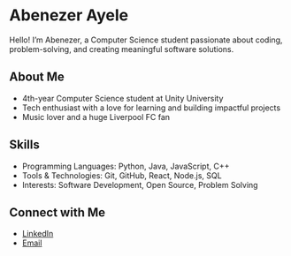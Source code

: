 # Abenezer Ayele

Hello! I’m Abenezer, a Computer Science student passionate about coding, problem-solving, and creating meaningful software solutions. 

## About Me

- 4th-year Computer Science student at Unity University
- Tech enthusiast with a love for learning and building impactful projects
- Music lover and a huge Liverpool FC fan

## Skills

- Programming Languages: Python, Java, JavaScript, C++
- Tools & Technologies: Git, GitHub, React, Node.js, SQL
- Interests: Software Development, Open Source, Problem Solving

## Connect with Me

- [LinkedIn](https://www.linkedin.com/in/abenezer-ayele-14b285264)
- [Email](mailto:abeni8abeni952@gmail.com)
